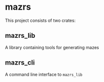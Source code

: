 # mazrs

This project consists of two crates:

## mazrs_lib

A library containing tools for generating mazes

## mazrs_cli

A command line interface to `mazrs_lib`

